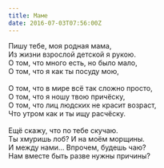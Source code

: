 ```yaml
---
title: Маме
date: 2016-07-03T07:56:00Z
---
```


<div>
Пишу тебе, моя родная мама,</div>
<div>
Из жизни взрослой детской я рукою.</div>
<div>
О том, что много есть, но было мало,</div>
<div>
О том, что я как ты посуду мою,</div>
<div>
<br /></div>
<div>
О том, что в мире всё так сложно просто,</div>
<div>
О том, что я ношу твою причёску,</div>
<div>
О том, что лиц людских не красит возраст,</div>
<div>
Что утром как и ты ищу расчёску.</div>
<div>
<br /></div>
<div>
Ещё скажу, что по тебе скучаю.</div>
<div>
Ты хмуришь лоб? И на моём морщины.</div>
<div>
И между нами… Впрочем, будешь чаю?</div>
<div>
Нам вместе быть разве нужны причины?</div>
